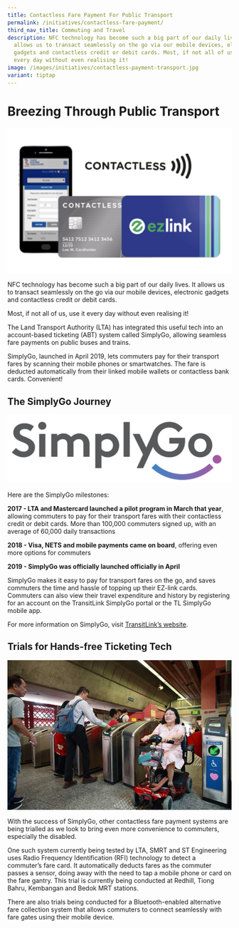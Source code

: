 ```yaml
---
title: Contactless Fare Payment For Public Transport
permalink: /initiatives/contactless-fare-payment/
third_nav_title: Commuting and Travel
description: NFC technology has become such a big part of our daily lives. It
  allows us to transact seamlessly on the go via our mobile devices, electronic
  gadgets and contactless credit or debit cards. Most, if not all of us, use it
  every day without even realising it!
image: /images/initiatives/contactless-payment-transport.jpg
variant: tiptap
---
```

# Breezing Through Public Transport
![contactless payments on public transport](/images/initiatives/overview-pages/contactless-fare-payment.jpeg)

NFC technology has become such a big part of our daily lives. It allows us to transact seamlessly on the go via our mobile devices, electronic gadgets and contactless credit or debit cards. 

Most, if not all of us, use it every day without even realising it! 

The Land Transport Authority (LTA) has integrated this useful tech into an account-based ticketing (ABT) system called SimplyGo, allowing seamless fare payments on public buses and trains. 

SimplyGo, launched in April 2019, lets commuters pay for their transport fares by scanning their mobile phones or smartwatches. The fare is deducted automatically from their linked mobile wallets or contactless bank cards. Convenient!

## The SimplyGo Journey
![SimplyGo logo](/images/initiatives/simplygo-logo.png)

Here are the SimplyGo milestones:

**2017 - LTA and Mastercard launched a pilot program in March that year**, allowing commuters to pay for their transport fares with their contactless credit or debit cards. More than 100,000 commuters signed up, with an average of 60,000 daily transactions  

**2018 - Visa, NETS and mobile payments came on board**, offering even more options for commuters  

**2019 - SimplyGo was officially launched officially in April**  
  
 SimplyGo makes it easy to pay for transport fares on the go, and saves commuters the time and hassle of topping up their EZ-link cards. Commuters can also view their travel expenditure and history by registering for an account on the TransitLink SimplyGo portal or the TL SimplyGo mobile app.  
    
For more information on SimplyGo, visit <a href="https://simplygo.transitlink.com.sg/" target="_blank">TransitLink’s website</a>. 
  
## Trials for Hands-free Ticketing Tech

![hands free ticketing trial](/images/initiatives/smrt-hands-free-trial.jpeg)

With the success of SimplyGo, other contactless fare payment systems are being trialled as we look to bring even more convenience to commuters, especially the disabled.

One such system currently being tested by LTA, SMRT and ST Engineering uses Radio Frequency Identification (RFI) technology to detect a commuter’s fare card. It automatically deducts fares as the commuter passes a sensor, doing away with the need to tap a mobile phone or card on the fare gantry. This trial is currently being conducted at Redhill, Tiong Bahru, Kembangan and Bedok MRT stations.

There are also trials being conducted for a Bluetooth-enabled alternative fare collection system that allows commuters to connect seamlessly with fare gates using their mobile device.